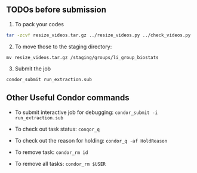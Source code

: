 ## TODOs before submission

1. To pack your codes

```sh
tar -zcvf resize_videos.tar.gz ../resize_videos.py ../check_videos.py
```

2. To move those to the staging directory:

```
mv resize_videos.tar.gz /staging/groups/li_group_biostats
```

3. Submit the job

`condor_submit run_extraction.sub`

## Other Useful Condor commands

- To submit interactive job for debugging: `condor_submit -i run_extraction.sub`

- To check out task status: `conqor_q`

- To check out the reason for holding: `condor_q -af HoldReason`

- To remove task:  `condor_rm id`

- To remove all tasks: `condor_rm $USER`
